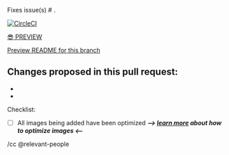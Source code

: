 Fixes issue(s) # .

[![CircleCI](https://circleci.com/gh/18F/18f.gsa.gov/tree/BRANCH_NAME.svg?style=svg)](https://circleci.com/gh/18F/18f.gsa.gov/tree/BRANCH_NAME)

[:sunglasses: PREVIEW](https://federalist-c58f58dc-a215-4616-a54c-12b5eb011096.app.cloud.gov/preview/18f/18f.gsa.gov/BRANCH_NAME/)

[Preview README for this branch](https://github.com/18F/18f.gsa.gov/blob/BRANCH_NAME/README.md)

Changes proposed in this pull request:
-
-
-

Checklist:
- [ ] All images being added have been optimized **_--> [learn more](https://18f.gsa.gov/styleguide/images) about how to optimize images <--_**


/cc @relevant-people

